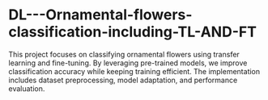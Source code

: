# DL---Ornamental-flowers-classification-including-TL-AND-FT
This project focuses on classifying ornamental flowers using transfer learning and fine-tuning. By leveraging pre-trained models, we improve classification accuracy while keeping training efficient. The implementation includes dataset preprocessing, model adaptation, and performance evaluation.
